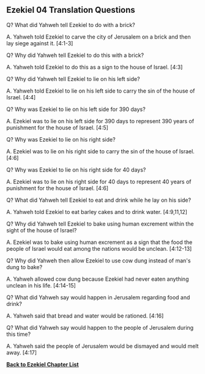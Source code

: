 ## Ezekiel 04 Translation Questions ##

Q? What did Yahweh tell Ezekiel to do with a brick?

A. Yahweh told Ezekiel to carve the city of Jerusalem on a brick and then lay siege against it. [4:1-3]

Q? Why did Yahweh tell Ezekiel to do this with a brick?

A. Yahweh told Ezekiel to do this as a sign to the house of Israel. [4:3]

Q? Why did Yahweh tell Ezekiel to lie on his left side?

A. Yahweh told Ezekiel to lie on his left side to carry the sin of the house of Israel. [4:4]

Q? Why was Ezekiel to lie on his left side for 390 days?

A. Ezekiel was to lie on his left side for 390 days to represent 390 years of punishment for the house of Israel. [4:5]

Q? Why was Ezekiel to lie on his right side?

A. Ezekiel was to lie on his right side to carry the sin of the house of Israel. [4:6]

Q? Why was Ezekiel to lie on his right side for 40 days?

A. Ezekiel was to lie on his right side for 40 days to represent 40 years of punishment for the house of Israel. [4:6]

Q? What did Yahweh tell Ezekiel to eat and drink while he lay on his side?

A. Yahweh told Ezekiel to eat barley cakes and to drink water. [4:9,11,12]

Q? Why did Yahweh tell Ezekiel to bake using human excrement within the sight of the house of Israel?

A. Ezekiel was to bake using human excrement as a sign that the food the people of Israel would eat among the nations would be unclean. [4:12-13]

Q? Why did Yahweh then allow Ezekiel to use cow dung instead of man's dung to bake?

A. Yahweh allowed cow dung because Ezekiel had never eaten anything unclean in his life. [4:14-15]

Q? What did Yahweh say would happen in Jerusalem regarding food and drink?

A. Yahweh said that bread and water would be rationed. [4:16]

Q? What did Yahweh say would happen to the people of Jerusalem during this time?

A. Yahweh said the people of Jerusalem would be dismayed and would melt away. [4:17]

__[Back to Ezekiel Chapter List](./)__

